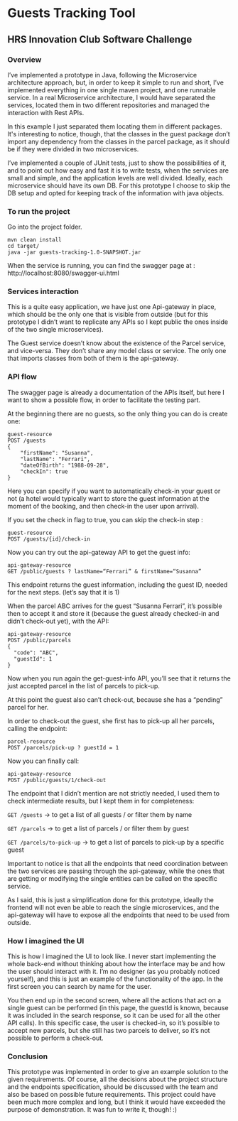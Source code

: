 # Guests Tracking Tool
## HRS Innovation Club Software Challenge
### Overview

I’ve implemented a prototype in Java, following the Microservice architecture approach, but, in order to keep it simple to run and short, I’ve implemented everything in one single maven project, and one runnable service.
In a real Microservice architecture, I would have separated the services, located them in two different repositories and managed the interaction with Rest APIs. 

In this example I just separated them locating them in different packages. 
It's interesting to notice, though, that the classes in the guest package don’t import any dependency from the classes in the parcel package, as it should be if they were divided in two microservices. 

I’ve implemented a couple of JUnit tests, just to show the possibilities of it, and to point out how easy and fast it is to write tests, when the services are small and simple, and the application levels are well divided. 
Ideally, each microservice should have its own DB. For this prototype I choose to skip the DB setup and opted for keeping track of the information with java objects.

### To run the project

Go into the project folder.
```
mvn clean install
cd target/
java -jar guests-tracking-1.0-SNAPSHOT.jar 
```

When the service is running, you can find the swagger page at : 
http://localhost:8080/swagger-ui.html

### Services interaction

This is a quite easy application, we have just one Api-gateway in place, which should be the only one that is visible from outside (but for this prototype I didn’t want to replicate any APIs so I kept public the ones inside of the two single microservices).

The Guest service doesn’t know about the existence of the Parcel service, and vice-versa. 
They don’t share any model class or service. 
The only one that imports classes from both of them is the api-gateway. 

### API flow

The swagger page is already a documentation of the APIs itself, but here I want to show a possible flow, in order to facilitate the testing part. 

At the beginning there are no guests, so the only thing you can do is create one:
```
guest-resource 
POST /guests
{
  	"firstName": "Susanna",
  	"lastName": "Ferrari",
  	"dateOfBirth": "1988-09-28",
	"checkIn": true
}
```

Here you can specify if you want to automatically check-in your guest or not (a hotel would typically want to store the guest information at the moment of the booking, and then check-in the user upon arrival).

If you set the check in flag to true, you can skip the check-in step :

```
guest-resource
POST /guests/{id}/check-in
```

Now you can try out the api-gateway API to get the guest info:

```
api-gateway-resource 
GET /public/guests ? lastName=“Ferrari” & firstName=“Susanna”
```

This endpoint returns the guest information, including the guest ID, needed for the next steps. (let’s say that it is 1)

When the parcel ABC arrives for the guest “Susanna Ferrari”, it’s possible then to accept it and store it (because the guest already checked-in and didn’t check-out yet), with the API: 

```
api-gateway-resource
POST /public/parcels 
{
  "code": "ABC",
  "guestId": 1
}
```

Now when you run again the get-guest-info API, you’ll see that it returns the just accepted parcel in the list of parcels to pick-up. 

At this point the guest also can’t check-out, because she has a “pending” parcel for her. 

In order to check-out the guest, she first has to pick-up all her parcels, calling the endpoint: 
```
parcel-resource 
POST /parcels/pick-up ? guestId = 1
```

Now you can finally call:
```
api-gateway-resource 
POST /public/guests/1/check-out
```

The endpoint that I didn’t mention are not strictly needed, I used them to check intermediate results, but I kept them in for completeness:

`GET /guests` -> to get a list of all guests / or filter them by name

`GET /parcels` -> to get a list of parcels / or filter them by guest

`GET /parcels/to-pick-up` -> to get a list of parcels to pick-up by a specific guest 

Important to notice is that all the endpoints that need coordination between the two services are passing through the api-gateway, while the ones that are getting or modifying the single entities can be called on the specific service. 

As I said, this is just a simplification done for this prototype, ideally the frontend will not even be able to reach the single microservices, and the api-gateway will have to expose all the endpoints that need to be used from outside. 

### How I imagined the UI

This is how I imagined the UI to look like. I never start implementing the whole back-end without thinking about how the interface may be and how the user should interact with it. 
I’m no designer (as you probably noticed yourself), and this is just an example of the functionality of the app.
In the first screen you can search by name for the user.

You then end up in the second screen, where all the actions that act on a single guest can be performed (in this page, the guestId is known, because it was included in the search response, so it can be used for all the other API calls). 
In this specific case, the user is checked-in, so it’s possible to accept new parcels, but she still has two parcels to deliver, so it’s not possible to perform a check-out.

### Conclusion

This prototype was implemented in order to give an example solution to the given requirements.
Of course, all the decisions about the project structure and the endpoints specification, should be discussed with the team and also be based on possible future requirements. 
This project could have been much more complex and long, but I think it would have exceeded the purpose of demonstration.
It was fun to write it, though! :)
